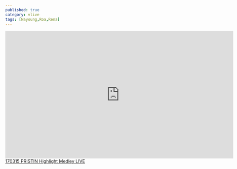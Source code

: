 ```yaml
---
published: true
category: vlive
tags: [Nayoung,Roa,Rena]
---
```

<iframe src="http://www.vlive.tv/embed/25158" frameborder="no" scrolling="no" marginwidth="0" marginheight="0" WIDTH="720" HEIGHT="405" allowfullscreen></iframe><br /><a href="" target="_blank">170315 PRISTIN Highlight Medley LIVE</a>